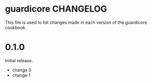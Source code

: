 # guardicore CHANGELOG

This file is used to list changes made in each version of the guardicore cookbook.

# 0.1.0

Initial release.

- change 0
- change 1

